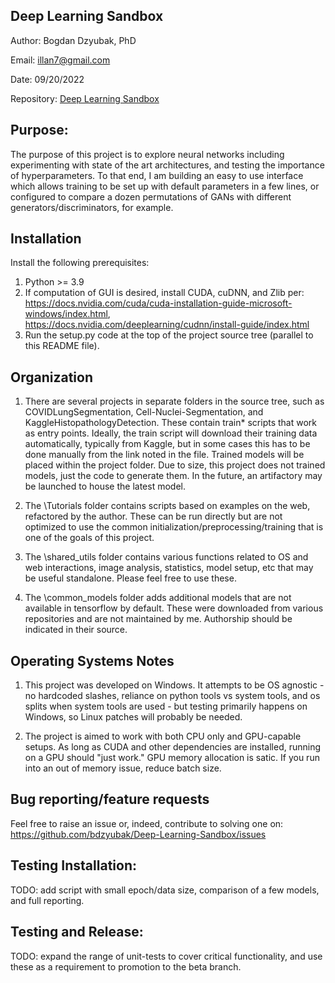 ## Deep Learning Sandbox 

Author: Bogdan Dzyubak, PhD

Email: illan7@gmail.com

Date: 09/20/2022

Repository: [Deep Learning Sandbox](https://github.com/bdzyubak/Deep-Learning-Sandbox)

## Purpose:

The purpose of this project is to explore neural networks including experimenting with state of the art
 architectures, and testing the importance of hyperparameters. To that end, I am building an easy to use 
 interface which allows training to be set up with default parameters in a few lines, or configured to 
 compare a dozen permutations of GANs with different generators/discriminators, for example. 

## Installation
Install the following prerequisites:
1) Python >= 3.9 
2) If computation of GUI is desired, install CUDA, cuDNN, and Zlib per: 
    https://docs.nvidia.com/cuda/cuda-installation-guide-microsoft-windows/index.html, 
    https://docs.nvidia.com/deeplearning/cudnn/install-guide/index.html
3) Run the setup.py code at the top of the project source tree (parallel to this README file). 

## Organization 

1) There are several projects in separate folders in the source tree, such as COVIDLungSegmentation,
  Cell-Nuclei-Segmentation, and KaggleHistopathologyDetection. These contain train* scripts that work as entry 
  points. Ideally, the train script will download their training data automatically, typically from
  Kaggle, but in some cases this has to be done manually from the link noted in the file. Trained 
  models will be   placed within the project folder. Due to size, this project does not trained models,
  just the code to generate them. In the future, an artifactory may be launched to house the latest model. 

2) The \Tutorials folder contains scripts based on examples on the web, refactored by the author. 
  These can be run directly but are not optimized to use the common initialization/preprocessing/training 
  that is one of the goals of this project.

3) The \shared_utils folder contains various functions related to OS and web interactions, image analysis,
 statistics, model setup, etc that may be useful standalone. Please feel free to use these. 

4) The \common_models folder adds additional models that are not available in tensorflow by default. These 
  were downloaded from various repositories and are not maintained by me. Authorship should be indicated in
  their source. 

## Operating Systems Notes 

1) This project was developed on Windows. It attempts to be OS agnostic - no hardcoded slashes, reliance on 
  python tools vs system tools, and os splits when system tools are used - but testing primarily happens on 
  Windows, so Linux patches will probably be needed. 

2) The project is aimed to work with both CPU only and GPU-capable setups. As long as CUDA and other 
  dependencies are installed, running on a GPU should "just work." GPU memory allocation is satic. If you 
  run into an out of memory issue, reduce batch size. 

## Bug reporting/feature requests

Feel free to raise an issue or, indeed, contribute to solving one on: https://github.com/bdzyubak/Deep-Learning-Sandbox/issues

## Testing Installation: 

TODO: add script with small epoch/data size, comparison of a few models, and full reporting. 

## Testing and Release: 

TODO: expand the range of unit-tests to cover critical functionality, and use these as a requirement to 
promotion to the beta branch. 